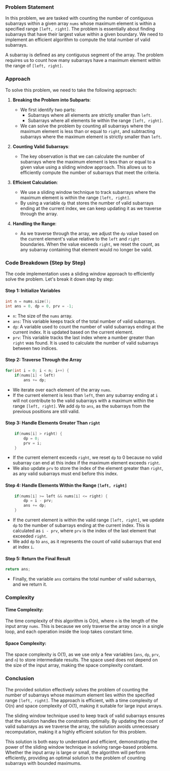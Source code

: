 ### Problem Statement
In this problem, we are tasked with counting the number of contiguous subarrays within a given array `nums` whose maximum element is within a specified range `[left, right]`. The problem is essentially about finding subarrays that have their largest value within a given boundary. We need to implement an efficient algorithm to compute the total number of valid subarrays.

A subarray is defined as any contiguous segment of the array. The problem requires us to count how many subarrays have a maximum element within the range of `[left, right]`.

### Approach
To solve this problem, we need to take the following approach:

1. **Breaking the Problem into Subparts**:
   - We first identify two parts:
     - Subarrays where all elements are strictly smaller than `left`.
     - Subarrays where all elements lie within the range `[left, right]`.
   - We can solve the problem by counting all subarrays where the maximum element is less than or equal to `right`, and subtracting subarrays where the maximum element is strictly smaller than `left`.

2. **Counting Valid Subarrays**:
   - The key observation is that we can calculate the number of subarrays where the maximum element is less than or equal to a given value using a sliding window approach. This allows us to efficiently compute the number of subarrays that meet the criteria.

3. **Efficient Calculation**:
   - We use a sliding window technique to track subarrays where the maximum element is within the range `[left, right]`.
   - By using a variable `dp` that stores the number of valid subarrays ending at the current index, we can keep updating it as we traverse through the array.

4. **Handling the Range**:
   - As we traverse through the array, we adjust the `dp` value based on the current element's value relative to the `left` and `right` boundaries. When the value exceeds `right`, we reset the count, as any subarray containing that element would no longer be valid.

### Code Breakdown (Step by Step)
The code implementation uses a sliding window approach to efficiently solve the problem. Let's break it down step by step:

#### Step 1: Initialize Variables
```cpp
int n = nums.size();
int ans = 0, dp = 0, prv = -1;
```
- `n`: The size of the `nums` array.
- `ans`: This variable keeps track of the total number of valid subarrays.
- `dp`: A variable used to count the number of valid subarrays ending at the current index. It is updated based on the current element.
- `prv`: This variable tracks the last index where a number greater than `right` was found. It is used to calculate the number of valid subarrays between two indices.

#### Step 2: Traverse Through the Array
```cpp
for(int i = 0; i < n; i++) {
    if(nums[i] < left)
        ans += dp;
```
- We iterate over each element of the array `nums`.
- If the current element is less than `left`, then any subarray ending at `i` will not contribute to the valid subarrays with a maximum within the range `[left, right]`. We add `dp` to `ans`, as the subarrays from the previous positions are still valid.

#### Step 3: Handle Elements Greater Than `right`
```cpp
    if(nums[i] > right) {
        dp = 0;
        prv = i;
    }
```
- If the current element exceeds `right`, we reset `dp` to 0 because no valid subarray can end at this index if the maximum element exceeds `right`.
- We also update `prv` to store the index of the element greater than `right`, as any valid subarrays must end before this index.

#### Step 4: Handle Elements Within the Range `[left, right]`
```cpp
    if(nums[i] >= left && nums[i] <= right) {
        dp = i - prv;
        ans += dp;
    }
```
- If the current element is within the valid range `[left, right]`, we update `dp` to the number of subarrays ending at the current index. This is calculated as `i - prv`, where `prv` is the index of the last element that exceeded `right`.
- We add `dp` to `ans`, as it represents the count of valid subarrays that end at index `i`.

#### Step 5: Return the Final Result
```cpp
return ans;
```
- Finally, the variable `ans` contains the total number of valid subarrays, and we return it.

### Complexity

#### Time Complexity:
The time complexity of this algorithm is O(n), where `n` is the length of the input array `nums`. This is because we only traverse the array once in a single loop, and each operation inside the loop takes constant time.

#### Space Complexity:
The space complexity is O(1), as we use only a few variables (`ans`, `dp`, `prv`, and `n`) to store intermediate results. The space used does not depend on the size of the input array, making the space complexity constant.

### Conclusion
The provided solution effectively solves the problem of counting the number of subarrays whose maximum element lies within the specified range `[left, right]`. The approach is efficient, with a time complexity of O(n) and space complexity of O(1), making it suitable for large input arrays.

The sliding window technique used to keep track of valid subarrays ensures that the solution handles the constraints optimally. By updating the count of valid subarrays as we traverse the array, the solution avoids unnecessary recomputation, making it a highly efficient solution for this problem.

This solution is both easy to understand and efficient, demonstrating the power of the sliding window technique in solving range-based problems. Whether the input array is large or small, the algorithm will perform efficiently, providing an optimal solution to the problem of counting subarrays with bounded maximums.